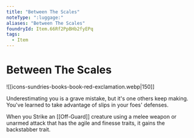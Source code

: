```yaml
---
title: "Between The Scales"
noteType: ":luggage:"
aliases: "Between The Scales"
foundryId: Item.66Rf2PpBHb2fyEPq
tags:
  - Item
---
```


# Between The Scales
![[icons-sundries-books-book-red-exclamation.webp|150]]

Underestimating you is a grave mistake, but it's one others keep making. You've learned to take advantage of slips in your foes' defenses.

When you Strike an [[Off-Guard]] creature using a melee weapon or unarmed attack that has the agile and finesse traits, it gains the backstabber trait.
